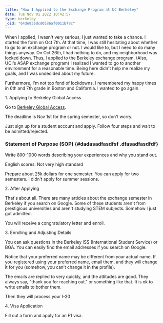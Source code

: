 ```yaml
---
title: "How I Applied to the Exchange Program at UC Berkeley"
date: Tue Nov 01 2022 10:42:57
type: berkeley
_oid: "64de955dcd0586af0011b79c"
---
```

When I applied, I wasn\'t very serious; I just wanted to take a chance.
I started the form on Oct 7th. At that time, I was still hesitating
about whether to go to an exchange program or not. I would like to, but
I need to do many things anyway. On Oct 26th, I had nothing to do, and
my neighborhood was locked down. Thus, I applied to the Berkeley
exchange program. (Also, UCI\'s ASAP exchange program) I realized I
wanted to go to another environment for a reasonable time. Being here
didn\'t help me realize my goals, and I was undecided about my future.

Furthermore, I\'m not too fond of lockdowns. I remembered my happy times
in 6th and 7th grade in Boston and California. I wanted to go again.

1\. Applying to Berkeley Global Access

Go to [Berkeley Global
Access](https://extension.berkeley.edu/international/academic/berkeley-global-access/).

The deadline is Nov 1st for the spring semester, so don\'t worry.

Just sign up for a student account and apply. Follow four steps and wait
to be admitted/rejected.

### Statement of Purpose (SOP) {#dadasadfasdfsf .dfasadfasdfdf}

Write 800-1000 words describing your experiences and why you stand out.

English scores: Not very high standard

Prepare about 25k dollars for one semester. You can apply for two
semesters. I didn\'t apply for summer sessions.

2\. After Applying

That\'s about all. There are many articles about the exchange semester
in Berkeley if you search on Google. Some of these students aren\'t from
prestigious universities and aren\'t studying STEM subjects. Somehow I
just got admitted.

You will receive a congratulatory letter and enroll.

3\. Enrolling and Adjusting Details

You can ask questions in the Berkeley ISS (International Student
Service) or BGA. You can easily find the email addresses if you search
on Google.

Notice that your preferred name may be different from your actual name.
If you registered using your preferred name, email them, and they will
change it for you (somehow, you can\'t change it in the profile).

The emails are replied to very quickly, and the attitudes are good. They
always say, \"thank you for reaching out,\" or something like that. It
is ok to write emails to bother them.

Then they will process your I-20

4\. Visa Application

Fill out a form and apply for an F1 visa.
